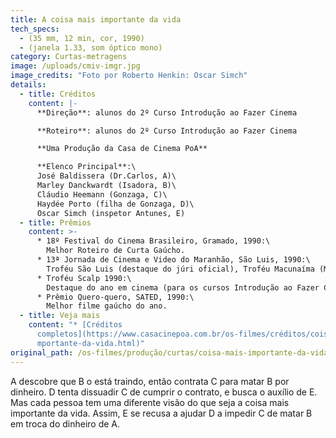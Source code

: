 ```yaml
---
title: A coisa mais importante da vida
tech_specs:
  - (35 mm, 12 min, cor, 1990)
  - (janela 1.33, som óptico mono)
category: Curtas-metragens
image: /uploads/cmiv-imgr.jpg
image_credits: "Foto por Roberto Henkin: Oscar Simch"
details:
  - title: Créditos
    content: |-
      **Direção**: alunos do 2º Curso Introdução ao Fazer Cinema

      **Roteiro**: alunos do 2º Curso Introdução ao Fazer Cinema

      **Uma Produção da Casa de Cinema PoA**

      **Elenco Principal**:\
      José Baldissera (Dr.Carlos, A)\
      Marley Danckwardt (Isadora, B)\
      Cláudio Heemann (Gonzaga, C)\
      Haydée Porto (filha de Gonzaga, D)\
      Oscar Simch (inspetor Antunes, E)
  - title: Prêmios
    content: >-
      * 18º Festival do Cinema Brasileiro, Gramado, 1990:\
        Melhor Roteiro de Curta Gaúcho.
      * 13ª Jornada de Cinema e Video do Maranhão, São Luis, 1990:\
        Troféu São Luis (destaque do júri oficial), Troféu Macunaíma (Melhor filme segundo o Conselho Nacional de Cineclubes), Melhor Argumento.
      * Troféu Scalp 1990:\
        Destaque do ano em cinema (para os cursos Introdução ao Fazer Cinema)
      * Prêmio Quero-quero, SATED, 1990:\
        Melhor filme gaúcho do ano.
  - title: Veja mais
    content: "* [Créditos
      completos](https://www.casacinepoa.com.br/os-filmes/créditos/coisa-mais-i\
      mportante-da-vida.html)"
original_path: /os-filmes/produção/curtas/coisa-mais-importante-da-vida.html
---
```

A descobre que B o está traindo, então contrata C para matar B por dinheiro. D tenta dissuadir C de cumprir o contrato, e busca o auxílio de E. Mas cada pessoa tem uma diferente visão do que seja a coisa mais importante da vida. Assim, E se recusa a ajudar D a impedir C de matar B em troca do dinheiro de A.